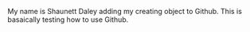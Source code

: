 My name is Shaunett Daley  adding my creating object to Github. This is basaically testing how to use Github.

